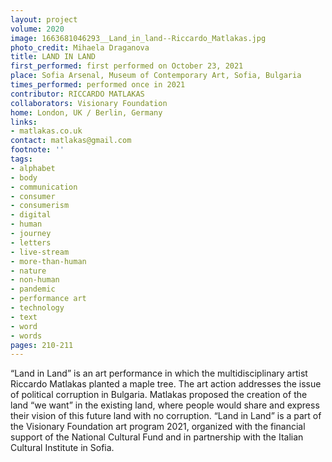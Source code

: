 ```yaml
---
layout: project
volume: 2020
image: 1663681046293__Land_in_land--Riccardo_Matlakas.jpg
photo_credit: Mihaela Draganova
title: LAND IN LAND
first_performed: first performed on October 23, 2021
place: Sofia Arsenal, Museum of Contemporary Art, Sofia, Bulgaria
times_performed: performed once in 2021
contributor: RICCARDO MATLAKAS
collaborators: Visionary Foundation
home: London, UK / Berlin, Germany
links:
- matlakas.co.uk
contact: matlakas@gmail.com
footnote: ''
tags:
- alphabet
- body
- communication
- consumer
- consumerism
- digital
- human
- journey
- letters
- live-stream
- more-than-human
- nature
- non-human
- pandemic
- performance art
- technology
- text
- word
- words
pages: 210-211
---
```


“Land in Land” is an art performance in which the multidisciplinary artist Riccardo Matlakas planted a maple tree. The art action addresses the issue of political corruption in Bulgaria. Matlakas proposed the creation of the land “we want” in the existing land, where people would share and express their vision of this future land with no corruption. “Land in Land” is a part of the Visionary Foundation art program 2021, organized with the financial support of the National Cultural Fund and in partnership with the Italian Cultural Institute in Sofia.